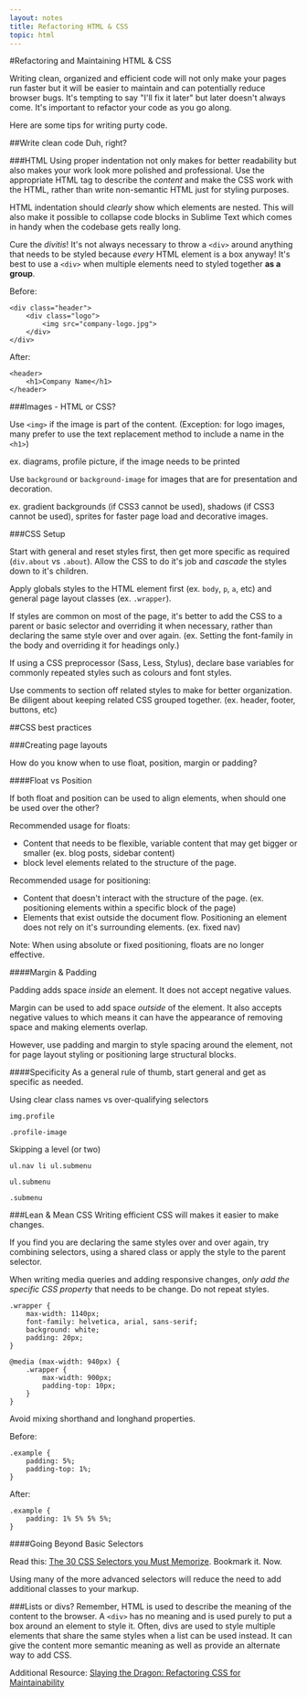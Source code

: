 ```yaml
---
layout: notes
title: Refactoring HTML & CSS
topic: html
---
```


#Refactoring and Maintaining HTML & CSS

Writing clean, organized and efficient code will not only make your pages run faster but it will be easier to maintain and can potentially reduce browser bugs. It's tempting to say "I'll fix it later" but later doesn't always come. It's important to refactor your code as you go along.

Here are some tips for writing purty code.

##Write clean code
Duh, right?

###HTML
Using proper indentation not only makes for better readability but also makes your work look more polished and professional.  Use the appropriate HTML tag to describe the *content* and make the CSS work with the HTML, rather than write non-semantic HTML just for styling purposes.

HTML indentation should *clearly* show which elements are nested. This will also make it possible to collapse code blocks in Sublime Text which comes in handy when the codebase gets really long.

Cure the *divitis*! It's not always necessary to throw a `<div>` around anything that needs to be styled because *every* HTML element is a box anyway! It's best to use a `<div>` when multiple elements need to styled together **as a group**.

Before:

 	<div class="header">
		<div class="logo">
			<img src="company-logo.jpg">
		</div>
	</div>

After: 
	
	<header>
		<h1>Company Name</h1>
	</header>


###Images - HTML or CSS?

Use `<img>` if the image is part of the content. (Exception: for logo images, many prefer to use the text replacement method to include a name in the `<h1>`)

ex. diagrams, profile picture, if the image needs to be printed

Use `background` or `background-image` for images that are for presentation and decoration.

ex. gradient backgrounds (if CSS3 cannot be used), shadows (if CSS3 cannot be used), sprites for faster page load and decorative images.


###CSS Setup

Start with general and reset styles first, then get more specific as required (`div.about` vs `.about`). Allow the CSS to do it's job and *cascade* the styles down to it's children.

Apply globals styles to the HTML element first (ex. `body`, `p`, `a`, etc) and general page layout classes (ex. `.wrapper`).

If styles are common on most of the page, it's better to add the CSS to a parent or basic selector and overriding it when necessary, rather than declaring the same style over and over again. (ex. Setting the font-family in the body and overriding it for headings only.)

If using a CSS preprocessor (Sass, Less, Stylus), declare base variables for commonly repeated styles such as colours and font styles.

Use comments to section off related styles to make for better organization. Be diligent about keeping related CSS grouped together. (ex. header, footer, buttons, etc)

##CSS best practices

###Creating page layouts

How do you know when to use float, position, margin or padding?

####Float vs Position

If both float and position can be used to align elements, when should one be used over the other?

Recommended usage for floats:

* Content that needs to be flexible, variable content that may get bigger or smaller (ex. blog posts, sidebar content)
* block level elements related to the structure of the page.

Recommended usage for positioning:

* Content that doesn't interact with the structure of the page. (ex. positioning elements within a specific block of the page)
* Elements that exist outside the document flow. Positioning an element does not rely on it's surrounding elements. (ex. fixed nav)

Note: When using absolute or fixed positioning, floats are no longer effective.

####Margin & Padding

Padding adds space *inside* an element. It does not accept negative values.

Margin can be used to add space *outside* of the element. It also accepts negative values to which means it can have the appearance of removing space and making elements overlap. 

However, use padding and margin to style spacing around the element, not for page layout styling or positioning large structural blocks.


####Specificity
As a general rule of thumb, start general and get as specific as needed. 

Using clear class names vs over-qualifying selectors

```
img.profile
```
```
.profile-image

```

Skipping a level (or two)

```
ul.nav li ul.submenu 
```

```
ul.submenu
```

```
.submenu
```

###Lean & Mean CSS
Writing efficient CSS will makes it easier to make changes.

If you find you are declaring the same styles over and over again, try combining selectors, using a shared class or apply the style to the parent selector.

When writing media queries and adding responsive changes, *only add the specific CSS property* that needs to be change. Do not repeat styles.

	.wrapper {
		max-width: 1140px;
		font-family: helvetica, arial, sans-serif;
		background: white;
		padding: 20px;
	}

	@media (max-width: 940px) {
		.wrapper {
			max-width: 900px;
			padding-top: 10px;
		}
	}

Avoid mixing shorthand and longhand properties.

Before:

	.example {
		padding: 5%;
		padding-top: 1%;
	}

After:

	.example {
		padding: 1% 5% 5% 5%;
	}

####Going Beyond Basic Selectors

Read this: [The 30 CSS Selectors you Must Memorize](http://code.tutsplus.com/tutorials/the-30-css-selectors-you-must-memorize--net-16048). Bookmark it. Now. 

Using many of the more advanced selectors will reduce the need to add additional classes to your markup.


###Lists or divs?
Remember, HTML is used to describe the meaning of the content to the browser.  A `<div>` has no meaning and is used purely to put a box around an element to style it.  Often, divs are used to style multiple elements that share the same styles when a list can be used instead.  It can give the content more semantic meaning as well as provide an alternate way to add CSS.


Additional Resource: [Slaying the Dragon: Refactoring CSS for Maintainability](http://blog.alicialiu.net/post/46971921553/html5devconf-slaying-the-dragon-refactoring-css-for)





